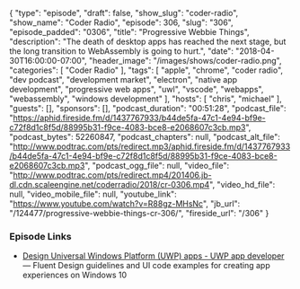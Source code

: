 {
  "type": "episode",
  "draft": false,
  "show_slug": "coder-radio",
  "show_name": "Coder Radio",
  "episode": 306,
  "slug": "306",
  "episode_padded": "0306",
  "title": "Progressive Webbie Things",
  "description": "The death of desktop apps has reached the next stage, but the long transition to WebAssembly is going to hurt.",
  "date": "2018-04-30T16:00:00-07:00",
  "header_image": "/images/shows/coder-radio.png",
  "categories": [
    "Coder Radio"
  ],
  "tags": [
    "apple",
    "chrome",
    "coder radio",
    "dev podcast",
    "development market",
    "electron",
    "native app development",
    "progressive web apps",
    "uwl",
    "vscode",
    "webapps",
    "webassembly",
    "windows development"
  ],
  "hosts": [
    "chris",
    "michael"
  ],
  "guests": [],
  "sponsors": [],
  "podcast_duration": "00:51:28",
  "podcast_file": "https://aphid.fireside.fm/d/1437767933/b44de5fa-47c1-4e94-bf9e-c72f8d1c8f5d/88995b31-f9ce-4083-bce8-e2068607c3cb.mp3",
  "podcast_bytes": 52260847,
  "podcast_chapters": null,
  "podcast_alt_file": "http://www.podtrac.com/pts/redirect.mp3/aphid.fireside.fm/d/1437767933/b44de5fa-47c1-4e94-bf9e-c72f8d1c8f5d/88995b31-f9ce-4083-bce8-e2068607c3cb.mp3",
  "podcast_ogg_file": null,
  "video_file": "http://www.podtrac.com/pts/redirect.mp4/201406.jb-dl.cdn.scaleengine.net/coderradio/2018/cr-0306.mp4",
  "video_hd_file": null,
  "video_mobile_file": null,
  "youtube_link": "https://www.youtube.com/watch?v=R88gz-MHsNc",
  "jb_url": "/124477/progressive-webbie-things-cr-306/",
  "fireside_url": "/306"
}


### Episode Links

  * [Design Universal Windows Platform (UWP) apps - UWP app developer](https://developer.microsoft.com/en-us/windows/apps/design "Design Universal Windows Platform \(UWP\) apps - UWP app developer") — Fluent Design guidelines and UI code examples for creating app experiences on Windows 10


